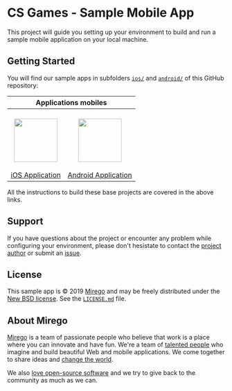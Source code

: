 # CS Games - Sample Mobile App

This project will guide you setting up your environment to build and run a sample mobile application on your local machine.

## Getting Started

You will find our sample apps in subfolders [`ios/`](https://github.com/mirego/csgames-sample-mobile/tree/master/ios) and [`android/`](https://github.com/mirego/csgames-sample-mobile/tree/master/android) of this GitHub repository:

<table width="100%">
  <thead>
    <tr>
      <th colspan="2">Applications mobiles</th>
    </tr>
  </thead>
  <tbody>
    <tr>
      <td align="center"><a href="https://github.com/mirego/csgames-sample-mobile/tree/master/ios" target="_blank"><br><img src="https://cloud.githubusercontent.com/assets/4378424/13625721/90d6d7de-e588-11e5-83d9-b16f14b6cfaa.png" height="100"><br><br>iOS Application </a></td>
      <td align="center"><a href="https://github.com/mirego/csgames-sample-mobile/tree/master/android" target="_blank"><br><img src="https://cloud.githubusercontent.com/assets/4378424/13625718/90ca7e30-e588-11e5-9cd1-7fcc06d4a62a.png" height="100"><br><br>Android Application</a></td>
    </tr>
  </tbody>
</table>

All the instructions to build these base projects are covered in the above links.


## Support

If you have questions about the project or encounter any problem while configuring your environment, please don't hesistate to contact the [project author](https://github.com/ebelair) or submit an [issue](https://github.com/mirego/csgames-sample-mobile/issues).

## License

This sample app is © 2019 [Mirego](http://www.mirego.com) and may be freely
distributed under the [New BSD license](http://opensource.org/licenses/BSD-3-Clause).
See the [`LICENSE.md`](https://github.com/mirego/csgames-sample-mobile/blob/master/android/LICENSE.md) file.

## About Mirego

[Mirego](http://mirego.com) is a team of passionate people who believe that work is a place where you can innovate and have fun. We're a team of [talented people](http://life.mirego.com) who imagine and build beautiful Web and mobile applications. We come together to share ideas and [change the world](http://mirego.org).

We also [love open-source software](http://open.mirego.com) and we try to give back to the community as much as we can.

